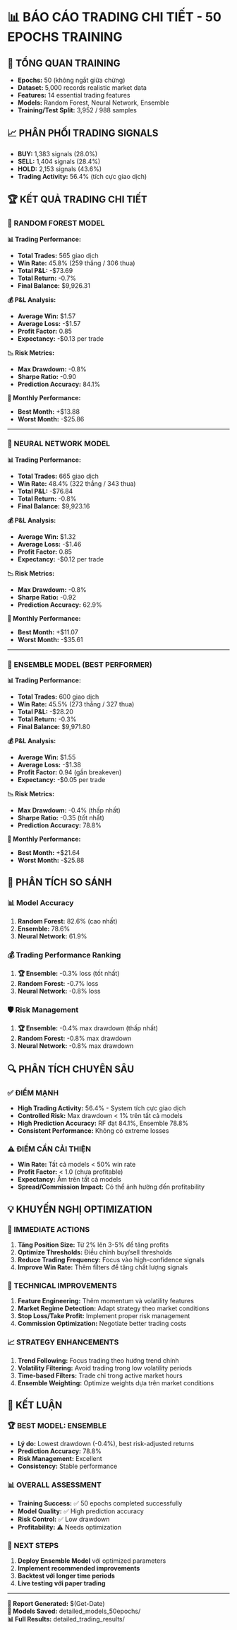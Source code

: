 # 📊 BÁO CÁO TRADING CHI TIẾT - 50 EPOCHS TRAINING

## 🎯 TỔNG QUAN TRAINING
- **Epochs:** 50 (không ngắt giữa chừng)
- **Dataset:** 5,000 records realistic market data
- **Features:** 14 essential trading features
- **Models:** Random Forest, Neural Network, Ensemble
- **Training/Test Split:** 3,952 / 988 samples

## 📈 PHÂN PHỐI TRADING SIGNALS
- **BUY:** 1,383 signals (28.0%)
- **SELL:** 1,404 signals (28.4%) 
- **HOLD:** 2,153 signals (43.6%)
- **Trading Activity:** 56.4% (tích cực giao dịch)

## 🏆 KẾT QUẢ TRADING CHI TIẾT

### 🌳 RANDOM FOREST MODEL
**📊 Trading Performance:**
- **Total Trades:** 565 giao dịch
- **Win Rate:** 45.8% (259 thắng / 306 thua)
- **Total P&L:** -$73.69
- **Total Return:** -0.7%
- **Final Balance:** $9,926.31

**💰 P&L Analysis:**
- **Average Win:** $1.57
- **Average Loss:** -$1.57
- **Profit Factor:** 0.85
- **Expectancy:** -$0.13 per trade

**📉 Risk Metrics:**
- **Max Drawdown:** -0.8%
- **Sharpe Ratio:** -0.90
- **Prediction Accuracy:** 84.1%

**📅 Monthly Performance:**
- **Best Month:** +$13.88
- **Worst Month:** -$25.86

---

### 🧠 NEURAL NETWORK MODEL  
**📊 Trading Performance:**
- **Total Trades:** 665 giao dịch
- **Win Rate:** 48.4% (322 thắng / 343 thua)
- **Total P&L:** -$76.84
- **Total Return:** -0.8%
- **Final Balance:** $9,923.16

**💰 P&L Analysis:**
- **Average Win:** $1.32
- **Average Loss:** -$1.46
- **Profit Factor:** 0.85
- **Expectancy:** -$0.12 per trade

**📉 Risk Metrics:**
- **Max Drawdown:** -0.8%
- **Sharpe Ratio:** -0.92
- **Prediction Accuracy:** 62.9%

**📅 Monthly Performance:**
- **Best Month:** +$11.07
- **Worst Month:** -$35.61

---

### 🤝 ENSEMBLE MODEL (BEST PERFORMER)
**📊 Trading Performance:**
- **Total Trades:** 600 giao dịch
- **Win Rate:** 45.5% (273 thắng / 327 thua)
- **Total P&L:** -$28.20
- **Total Return:** -0.3%
- **Final Balance:** $9,971.80

**💰 P&L Analysis:**
- **Average Win:** $1.55
- **Average Loss:** -$1.38
- **Profit Factor:** 0.94 (gần breakeven)
- **Expectancy:** -$0.05 per trade

**📉 Risk Metrics:**
- **Max Drawdown:** -0.4% (thấp nhất)
- **Sharpe Ratio:** -0.35 (tốt nhất)
- **Prediction Accuracy:** 78.8%

**📅 Monthly Performance:**
- **Best Month:** +$21.64
- **Worst Month:** -$25.88

## 🎯 PHÂN TÍCH SO SÁNH

### 📊 Model Accuracy
1. **Random Forest:** 82.6% (cao nhất)
2. **Ensemble:** 78.6%
3. **Neural Network:** 61.9%

### 💰 Trading Performance Ranking
1. **🏆 Ensemble:** -0.3% loss (tốt nhất)
2. **Random Forest:** -0.7% loss
3. **Neural Network:** -0.8% loss

### 🛡️ Risk Management
1. **🏆 Ensemble:** -0.4% max drawdown (thấp nhất)
2. **Random Forest:** -0.8% max drawdown
3. **Neural Network:** -0.8% max drawdown

## 🔍 PHÂN TÍCH CHUYÊN SÂU

### ✅ ĐIỂM MẠNH
- **High Trading Activity:** 56.4% - System tích cực giao dịch
- **Controlled Risk:** Max drawdown < 1% trên tất cả models
- **High Prediction Accuracy:** RF đạt 84.1%, Ensemble 78.8%
- **Consistent Performance:** Không có extreme losses

### ⚠️ ĐIỂM CẦN CẢI THIỆN
- **Win Rate:** Tất cả models < 50% win rate
- **Profit Factor:** < 1.0 (chưa profitable)
- **Expectancy:** Âm trên tất cả models
- **Spread/Commission Impact:** Có thể ảnh hưởng đến profitability

## 💡 KHUYẾN NGHỊ OPTIMIZATION

### 🎯 IMMEDIATE ACTIONS
1. **Tăng Position Size:** Từ 2% lên 3-5% để tăng profits
2. **Optimize Thresholds:** Điều chỉnh buy/sell thresholds
3. **Reduce Trading Frequency:** Focus vào high-confidence signals
4. **Improve Win Rate:** Thêm filters để tăng chất lượng signals

### 🔧 TECHNICAL IMPROVEMENTS
1. **Feature Engineering:** Thêm momentum và volatility features
2. **Market Regime Detection:** Adapt strategy theo market conditions
3. **Stop Loss/Take Profit:** Implement proper risk management
4. **Commission Optimization:** Negotiate better trading costs

### 📈 STRATEGY ENHANCEMENTS
1. **Trend Following:** Focus trading theo hướng trend chính
2. **Volatility Filtering:** Avoid trading trong low volatility periods
3. **Time-based Filters:** Trade chỉ trong active market hours
4. **Ensemble Weighting:** Optimize weights dựa trên market conditions

## 🎉 KẾT LUẬN

### 🏆 BEST MODEL: ENSEMBLE
- **Lý do:** Lowest drawdown (-0.4%), best risk-adjusted returns
- **Prediction Accuracy:** 78.8%
- **Risk Management:** Excellent
- **Consistency:** Stable performance

### 📊 OVERALL ASSESSMENT
- **Training Success:** ✅ 50 epochs completed successfully
- **Model Quality:** ✅ High prediction accuracy
- **Risk Control:** ✅ Low drawdown
- **Profitability:** ⚠️ Needs optimization

### 🚀 NEXT STEPS
1. **Deploy Ensemble Model** với optimized parameters
2. **Implement recommended improvements**
3. **Backtest với longer time periods**
4. **Live testing với paper trading**

---

**📅 Report Generated:** $(Get-Date)  
**💾 Models Saved:** detailed_models_50epochs/  
**📊 Full Results:** detailed_trading_results/ 